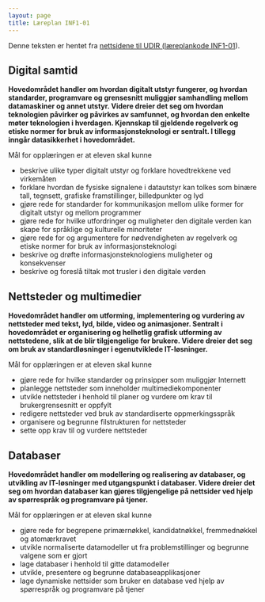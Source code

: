 ```yaml
---
layout: page
title: Læreplan INF1-01
---
```


Denne teksten er hentet fra [nettsidene til UDIR (læreplankode INF1-01](http://www.udir.no/kl06/INF1-01/Kompetansemaal/?arst=1858830315&kmsn=130796664)).


## Digital samtid

**Hovedområdet handler om hvordan digitalt utstyr fungerer, og hvordan standarder, programvare og grensesnitt muliggjør samhandling mellom datamaskiner og annet utstyr. Videre dreier det seg om hvordan teknologien påvirker og påvirkes av samfunnet, og hvordan den enkelte møter teknologien i hverdagen. Kjennskap til gjeldende regelverk og etiske normer for bruk av informasjonsteknologi er sentralt. I tillegg inngår datasikkerhet i hoved­området.**

Mål for opplæringen er at eleven skal kunne

* beskrive ulike typer digitalt utstyr og forklare hovedtrekkene ved virkemåten
* forklare hvordan de fysiske signalene i datautstyr kan tolkes som binære tall, tegnsett, grafiske framstillinger, billedpunkter og lyd
* gjøre rede for standarder for kommunikasjon mellom ulike former for digitalt utstyr og mellom programmer
* gjøre rede for hvilke utfordringer og muligheter den digitale verden kan skape for språklige og kulturelle minoriteter
* gjøre rede for og argumentere for nødvendigheten av regelverk og etiske normer for bruk av informasjonsteknologi
* beskrive og drøfte informasjonsteknologiens muligheter og konsekvenser
* beskrive og foreslå tiltak mot trusler i den digitale verden

## Nettsteder og multimedier

**Hovedområdet handler om utforming, implementering og vurdering av nettsteder med tekst, lyd, bilde, video og animasjoner. Sentralt i hovedområdet er organisering og helhetlig grafisk utforming av nettstedene, slik at de blir tilgjengelige for brukere. Videre dreier det seg om bruk av standardløsninger i egenutviklede IT-løsninger.**

Mål for opplæringen er at eleven skal kunne

* gjøre rede for hvilke standarder og prinsipper som muliggjør Internett
* planlegge nettsteder som inneholder multimediekomponenter
* utvikle nettsteder i henhold til planer og vurdere om krav til brukergrensesnitt er oppfylt
* redigere nettsteder ved bruk av standardiserte oppmerkingsspråk
* organisere og begrunne filstrukturen for nettsteder
* sette opp krav til og vurdere nettsteder

## Databaser

**Hovedområdet handler om modellering og realisering av databaser, og utvikling av IT-løsninger med utgangspunkt i databaser. Videre dreier det seg om hvordan databaser kan gjøres tilgjengelige på nettsider ved hjelp av spørrespråk og programvare på tjener.**

Mål for opplæringen er at eleven skal kunne

* gjøre rede for begrepene primærnøkkel, kandidatnøkkel, fremmednøkkel og atomærkravet
* utvikle normaliserte datamodeller ut fra problemstillinger og begrunne valgene som er gjort
* lage databaser i henhold til gitte datamodeller
* utvikle, presentere og begrunne databaseapplikasjoner
* lage dynamiske nettsider som bruker en database ved hjelp av spørrespråk og programvare på tjener
